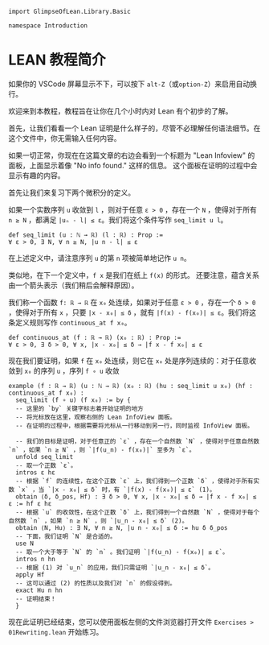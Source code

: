 ```lean
import GlimpseOfLean.Library.Basic

namespace Introduction
```

# LEAN 教程简介

如果你的 VSCode 屏幕显示不下，可以按下
`alt-Z`（或`option-Z`）来启用自动换行。

欢迎来到本教程，教程旨在让你在几个小时内对 Lean 有个初步的了解。

首先，让我们看看一个 Lean 证明是什么样子的，尽管不必理解任何语法细节。在这个文件中，你无需输入任何内容。

如果一切正常，你现在在这篇文章的右边会看到一个标题为
"Lean Infoview" 的面板，上面显示着像 "No info found." 这样的信息。
这个面板在证明的过程中会显示有趣的内容。

首先让我们来复习下两个微积分的定义。

如果一个实数序列 `u` 收敛到 `l` ，则对于任意 `ε > 0` ，存在一个 `N` ，使得对于所有 `n ≥ N` ，都满足 `|uₙ - l| ≤ ε`。我们将这个条件写作 `seq_limit u l`。

```lean
def seq_limit (u : ℕ → ℝ) (l : ℝ) : Prop :=
∀ ε > 0, ∃ N, ∀ n ≥ N, |u n - l| ≤ ε
```

在上述定义中，请注意序列 `u` 的第 `n` 项被简单地记作 `u n`。

类似地，在下一个定义中，`f x` 是我们在纸上 `f(x)` 的形式。 还要注意，蕴含关系由一个箭头表示（我们稍后会解释原因）。

我们称一个函数 `f: ℝ → ℝ` 在 `x₀` 处连续，如果对于任意 `ε > 0` ，存在一个 `δ > 0` ，使得对于所有 `x` ，只要 `|x - x₀| ≤ δ` ，就有 `|f(x) - f(x₀)| ≤ ε`。我们将这条定义规则写作 `continuous_at f x₀`。

```lean
def continuous_at (f : ℝ → ℝ) (x₀ : ℝ) : Prop :=
∀ ε > 0, ∃ δ > 0, ∀ x, |x - x₀| ≤ δ → |f x - f x₀| ≤ ε
```

现在我们要证明，如果 `f` 在 `x₀` 处连续，则它在 `x₀` 处是序列连续的：对于任意收敛到 `x₀` 的序列 `u` ，序列 `f ∘ u` 收敛
```lean
example (f : ℝ → ℝ) (u : ℕ → ℝ) (x₀ : ℝ) (hu : seq_limit u x₀) (hf : continuous_at f x₀) :
  seq_limit (f ∘ u) (f x₀) := by {
  -- 这里的 `by` 关键字标志着开始证明的地方
  -- 将光标放在这里，观察右侧的 Lean InfoView 面板。
  -- 在证明的过程中，根据需要将光标从一行移动到另一行，同时监视 InfoView 面板。

  -- 我们的目标是证明，对于任意正的 `ε` ，存在一个自然数 `N` ，使得对于任意自然数 `n` ，如果 `n ≥ N` ，则 `|f(u_n) - f(x₀)|` 至多为 `ε`。
  unfold seq_limit
  -- 取一个正数 `ε`。
  intros ε hε
  -- 根据 `f` 的连续性，在这个正数 `ε` 上，我们得到一个正数 `δ` ，使得对于所有实数 `x` ，当 `|x - x₀| ≤ δ` 时，有 `|f(x) - f(x₀)| ≤ ε` (1)。
  obtain ⟨δ, δ_pos, Hf⟩ : ∃ δ > 0, ∀ x, |x - x₀| ≤ δ → |f x - f x₀| ≤ ε := hf ε hε
  -- 根据 `u` 的收敛性，在这个正数 `δ` 上，我们得到一个自然数 `N` ，使得对于每个自然数 `n` ，如果 `n ≥ N` ，则 `|u_n - x₀| ≤ δ` (2)。
  obtain ⟨N, Hu⟩ : ∃ N, ∀ n ≥ N, |u n - x₀| ≤ δ := hu δ δ_pos
  -- 下面，我们证明 `N` 是合适的。
  use N
  -- 取一个大于等于 `N` 的 `n` 。我们证明 `|f(u_n) - f(x₀)| ≤ ε`。
  intros n hn
  -- 根据 (1) 对 `u_n` 的应用，我们只需证明 `|u_n - x₀| ≤ δ`。
  apply Hf
  -- 这可以通过 (2) 的性质以及我们对 `n` 的假设得到。
  exact Hu n hn
  -- 证明结束！
  }
```
现在此证明已经结束，您可以使用面板左侧的文件浏览器打开文件 `Exercises > 01Rewriting.lean` 开始练习。